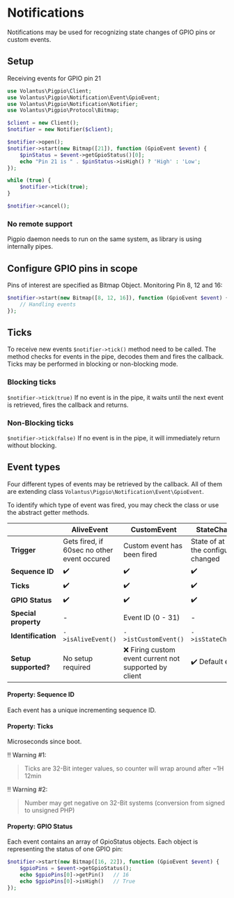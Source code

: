 # Notifications
Notifications may be used for recognizing state changes of GPIO pins or custom events.

## Setup
Receiving events for GPIO pin 21
````php
use Volantus\Pigpio\Client;
use Volantus\Pigpio\Notification\Event\GpioEvent;
use Volantus\Pigpio\Notification\Notifier;
use Volantus\Pigpio\Protocol\Bitmap;

$client = new Client();
$notifier = new Notifier($client);

$notifier->open();
$notifier->start(new Bitmap([21]), function (GpioEvent $event) {
    $pinStatus = $event->getGpioStatus()[0];
    echo "Pin 21 is " . $pinStatus->isHigh() ? 'High' : 'Low';
});

while (true) {
    $notifier->tick(true);
}

$notifier->cancel();
````
### No remote support
Pigpio daemon needs to run on the same system, as library is using internally pipes.

## Configure GPIO pins in scope
Pins of interest are specified as Bitmap Object.
Monitoring Pin 8, 12 and 16:
````php
$notifier->start(new Bitmap([8, 12, 16]), function (GpioEvent $event) {
    // Handling events
});
````

## Ticks
To receive new events `$notifier->tick()` method need to be called. The method checks for events in the pipe, decodes them and fires the callback.
Ticks may be performed in blocking or non-blocking mode. 
### Blocking ticks
`$notifier->tick(true)`
If no event is in the pipe, it waits until the next event is retrieved, fires the callback and returns.
### Non-Blocking ticks
`$notifier->tick(false)`
If no event is in the pipe, it will immediately return without blocking.

## Event types
Four different types of events may be retrieved by the callback. All of them are extending class `Volantus\Pigpio\Notification\Event\GpioEvent`.

To identify which type of event was fired, you may check the class or use the abstract getter methods.

|                      | AliveEvent                                   | CustomEvent                                             | StateChangedEvent                                        | WatchdogEvent                                             |
|----------------------|----------------------------------------------|---------------------------------------------------------|----------------------------------------------------------|-----------------------------------------------------------|
| **Trigger**          | Gets fired, if 60sec no other event occured  | Custom event has been fired                             | State of at least one of the configured pins has changed | Timeout for GPIO pin occured                              |
| **Sequence ID**      | :heavy_check_mark:                           | :heavy_check_mark:                                      | :heavy_check_mark:                                       | :heavy_check_mark:                                        |
| **Ticks**            | :heavy_check_mark:                           | :heavy_check_mark:                                      | :heavy_check_mark:                                       | :heavy_check_mark:                                        |
| **GPIO Status**      | :heavy_check_mark:                           | :heavy_check_mark:                                      | :heavy_check_mark:                                       | :heavy_check_mark:                                        |
| **Special property** | -                                            | Event ID (0 - 31)                                       | -                                                        | GPIO ID of pin which timed out                            |
| **Identification**   | `->isAliveEvent()`                           | `->istCustomEvent()`                                    | `->isStateChangedEvent()`                                | `->isTimeoutEvent()`                                      |
| **Setup supported?** | No setup required                            | :x: Firing custom event current not supported by client | :heavy_check_mark: Default event                         | :x: Setting up timeout, currently not supported by client |

#### Property: Sequence ID
Each event has a unique incrementing sequence ID.

#### Property: Ticks
Microseconds since boot.

:bangbang: Warning #1:

> Ticks are 32-Bit integer values, so counter will wrap around after ~1H 12min

:bangbang: Warning #2:

> Number may get negative on 32-Bit systems (conversion from signed to unsigned PHP)

#### Property: GPIO Status
Each event contains an array of GpioStatus objects. Each object is representing the status of one GPIO pin:
````php
$notifier->start(new Bitmap([16, 22]), function (GpioEvent $event) {
    $gpioPins = $event->getGpioStatus();
    echo $gpioPins[0]->getPin()   // 16
    echo $gpioPins[0]->isHigh()   // True
});
````


